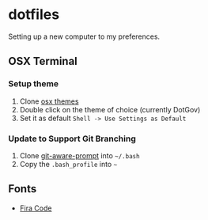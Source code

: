 # dotfiles
 
Setting up a new computer to my preferences.

 ## OSX Terminal

 ### Setup theme

 1. Clone [osx themes](https://github.com/lysyi3m/osx-terminal-themes)
 1. Double click on the theme of choice (currently DotGov)
 1. Set it as default `Shell -> Use Settings as Default`

 ### Update to Support Git Branching

 1. Clone [git-aware-prompt](https://github.com/jimeh/git-aware-prompt) into `~/.bash`
 1. Copy the `.bash_profile` into `~`

 ## Fonts

 * [Fira Code](https://github.com/tonsky/FiraCode)